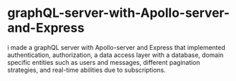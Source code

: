 # graphQL-server-with-Apollo-server-and-Express
i made a graphQL server with Apollo-server and Express that implemented authentication, authorization, a data access layer with a database, domain specific entities such as users and messages, different pagination strategies, and real-time abilities due to subscriptions.
